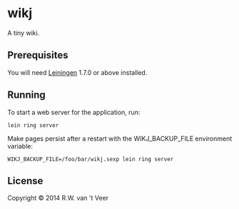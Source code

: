 # wikj

A tiny wiki.

## Prerequisites

You will need [Leiningen][1] 1.7.0 or above installed.

[1]: https://github.com/technomancy/leiningen

## Running

To start a web server for the application, run:

    lein ring server

Make pages persist after a restart with the WIKJ_BACKUP_FILE environment variable:

    WIKJ_BACKUP_FILE=/foo/bar/wikj.sexp lein ring server

## License

Copyright © 2014 R.W. van 't Veer
